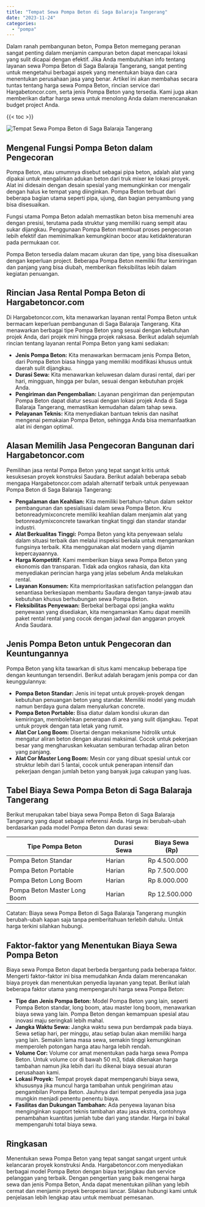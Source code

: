 ```yaml
---
title: "Tempat Sewa Pompa Beton di Saga Balaraja Tangerang"
date: "2023-11-24"
categories: 
  - "pompa"
---
```




Dalam ranah pembangunan beton, Pompa Beton memegang peranan sangat penting dalam menjamin campuran beton dapat mencapai lokasi yang sulit dicapai dengan efektif. Jika Anda membutuhkan info tentang layanan sewa Pompa Beton di Saga Balaraja Tangerang, sangat penting untuk mengetahui berbagai aspek yang menentukan biaya dan cara menentukan perusahaan jasa yang benar. Artikel ini akan membahas secara tuntas tentang harga sewa Pompa Beton, rincian service dari Hargabetoncor.com, serta jenis Pompa Beton yang tersedia. Kami juga akan memberikan daftar harga sewa untuk menolong Anda dalam merencanakan budget project Anda.

{{< toc >}}

![Tempat Sewa Pompa Beton di Saga Balaraja Tangerang](https://hargareadymixid.github.io/pompa/concrete-pump%20(9).png)

## Mengenal Fungsi Pompa Beton dalam Pengecoran

Pompa Beton, atau umumnya disebut sebagai pipa beton, adalah alat yang dipakai untuk mengalirkan adukan beton dari truk mixer ke lokasi proyek. Alat ini didesain dengan desain spesial yang memungkinkan cor mengalir dengan halus ke tempat yang diinginkan. Pompa Beton terbuat dari beberapa bagian utama seperti pipa, ujung, dan bagian penyambung yang bisa disesuaikan.

Fungsi utama Pompa Beton adalah memastikan beton bisa memenuhi area dengan presisi, terutama pada struktur yang memiliki ruang sempit atau sukar dijangkau. Penggunaan Pompa Beton membuat proses pengecoran lebih efektif dan meminimalkan kemungkinan bocor atau ketidakteraturan pada permukaan cor.

Pompa Beton tersedia dalam macam ukuran dan tipe, yang bisa disesuaikan dengan keperluan project. Beberapa Pompa Beton memiliki fitur kemiringan dan panjang yang bisa diubah, memberikan fleksibilitas lebih dalam kegiatan penuangan.

## Rincian Jasa Rental Pompa Beton di Hargabetoncor.com

Di Hargabetoncor.com, kita menawarkan layanan rental Pompa Beton untuk bermacam keperluan pembangunan di Saga Balaraja Tangerang. Kita menawarkan berbagai tipe Pompa Beton yang sesuai dengan kebutuhan projek Anda, dari projek mini hingga projek raksasa. Berikut adalah sejumlah rincian tentang layanan rental Pompa Beton yang kami sediakan:

- **Jenis Pompa Beton:** Kita menawarkan bermacam jenis Pompa Beton, dari Pompa Beton biasa hingga yang memiliki modifikasi khusus untuk daerah sulit dijangkau.
- **Durasi Sewa:** Kita menawarkan keluwesan dalam durasi rental, dari per hari, mingguan, hingga per bulan, sesuai dengan kebutuhan projek Anda.
- **Pengiriman dan Pengembalian:** Layanan pengiriman dan penjemputan Pompa Beton dapat diatur sesuai dengan lokasi projek Anda di Saga Balaraja Tangerang, memastikan kemudahan dalam tahap sewa.
- **Pelayanan Teknis:** Kita menyediakan bantuan teknis dan nasihat mengenai pemakaian Pompa Beton, sehingga Anda bisa memanfaatkan alat ini dengan optimal.

## Alasan Memilih Jasa Pengecoran Bangunan dari Hargabetoncor.com

Pemilihan jasa rental Pompa Beton yang tepat sangat kritis untuk kesuksesan proyek konstruksi Saudara. Berikut adalah beberapa sebab mengapa Hargabetoncor.com adalah alternatif terbaik untuk penyewaan Pompa Beton di Saga Balaraja Tangerang:

- **Pengalaman dan Keahlian:** Kita memiliki bertahun-tahun dalam sektor pembangunan dan spesialisasi dalam sewa Pompa Beton. Kru betonreadymixconcrete memiliki keahlian dalam menjamin alat yang betonreadymixconcrete tawarkan tingkat tinggi dan standar standar industri.
- **Alat Berkualitas Tinggi:** Pompa Beton yang kita penyewaan selalu dalam situasi terbaik dan melalui inspeksi berkala untuk mengamankan fungsinya terbaik. Kita menggunakan alat modern yang dijamin kepercayaannya.
- **Harga Kompetitif:** Kami memberikan biaya sewa Pompa Beton yang ekonomis dan transparan. Tidak ada ongkos rahasia, dan kita menyediakan perincian harga yang jelas sebelum Anda melakukan rental.
- **Layanan Konsumen:** Kita memprioritaskan satisfaction pelanggan dan senantiasa berkesiapan membantu Saudara dengan tanya-jawab atau kebutuhan khusus berhubungan sewa Pompa Beton.
- **Fleksibilitas Penyewaan:** Berbekal berbagai opsi jangka waktu penyewaan yang disediakan, kita mengamankan Kamu dapat memilih paket rental rental yang cocok dengan jadwal dan anggaran proyek Anda Saudara.

## Jenis Pompa Beton untuk Pengecoran dan Keuntungannya

Pompa Beton yang kita tawarkan di situs kami mencakup beberapa tipe dengan keuntungan tersendiri. Berikut adalah beragam jenis pompa cor dan keunggulannya:

- **Pompa Beton Standar:** Jenis ini tepat untuk proyek-proyek dengan kebutuhan penuangan beton yang standar. Memiliki model yang mudah namun berdaya guna dalam menyalurkan concrete.
- **Pompa Beton Portable:** Bisa diatur dalam kondisi ukuran dan kemiringan, membolehkan penerapan di area yang sulit dijangkau. Tepat untuk proyek dengan tata letak yang rumit.
- **Alat Cor Long Boom:** Disertai dengan mekanisme hidrolik untuk mengatur aliran beton dengan akurasi maksimal. Cocok untuk pekerjaan besar yang mengharuskan kekuatan semburan terhadap aliran beton yang panjang.
- **Alat Cor Master Long Boom:** Mesin cor yang dibuat spesial untuk cor struktur lebih dari 5 lantai, cocok untuk penerapan intensif dan pekerjaan dengan jumlah beton yang banyak juga cakupan yang luas.

## Tabel Biaya Sewa Pompa Beton di Saga Balaraja Tangerang

Berikut merupakan tabel biaya sewa Pompa Beton di Saga Balaraja Tangerang yang dapat sebagai referensi Anda. Harga ini berubah-ubah berdasarkan pada model Pompa Beton dan durasi sewa:

| Tipe Pompa Beton | Durasi Sewa | Biaya Sewa (Rp) |
| --- | --- | --- |
| Pompa Beton Standar | Harian | Rp 4.500.000 |
| Pompa Beton Portable | Harian | Rp 7.500.000 |
| Pompa Beton Long Boom | Harian | Rp 8.000.000 |
| Pompa Beton Master Long Boom | Harian | Rp 12.500.000 |

Catatan: Biaya sewa Pompa Beton di Saga Balaraja Tangerang mungkin berubah-ubah kapan saja tanpa pemberitahuan terlebih dahulu. Untuk harga terkini silahkan hubungi.

## Faktor-faktor yang Menentukan Biaya Sewa Pompa Beton

Biaya sewa Pompa Beton dapat berbeda bergantung pada beberapa faktor. Mengerti faktor-faktor ini bisa memudahkan Anda dalam merencanakan biaya proyek dan menentukan penyedia layanan yang tepat. Berikut ialah beberapa faktor utama yang mempengaruhi harga sewa Pompa Beton:

- **Tipe dan Jenis Pompa Beton:** Model Pompa Beton yang lain, seperti Pompa Beton standar, long boom, atau master long boom, menawarkan biaya sewa yang lain. Pompa Beton dengan kemampuan spesial atau inovasi maju seringkali lebih mahal.
- **Jangka Waktu Sewa:** Jangka waktu sewa pun berdampak pada biaya. Sewa setiap hari, per minggu, atau setiap bulan akan memiliki harga yang lain. Semakin lama masa sewa, semakin tinggi kemungkinan memperoleh potongan harga atau harga lebih rendah.
- **Volume Cor:** Volume cor amat menentukan pada harga sewa Pompa Beton. Untuk volume cor di bawah 50 m3, tidak dikenakan harga tambahan namun jika lebih dari itu dikenai biaya sesuai aturan perusahaan kami.
- **Lokasi Proyek:** Tempat proyek dapat mempengaruhi biaya sewa, khususnya jika muncul harga tambahan untuk pengiriman atau pengambilan Pompa Beton. Jauhnya dari tempat penyedia jasa juga mungkin menjadi penentu penentu biaya.
- **Fasilitas dan Dukungan Tambahan:** Ada penyewa layanan bisa menginginkan support teknis tambahan atau jasa ekstra, contohnya penambahan kuantitas jumlah tube dari yang standar. Harga ini bakal mempengaruhi total biaya sewa.

## Ringkasan

Menentukan sewa Pompa Beton yang tepat sangat sangat urgent untuk kelancaran proyek konstruksi Anda. Hargabetoncor.com menyediakan berbagai model Pompa Beton dengan biaya terjangkau dan service pelanggan yang terbaik. Dengan pengertian yang baik mengenai harga sewa dan jenis Pompa Beton, Anda dapat menentukan pilihan yang lebih cermat dan menjamin proyek beroperasi lancar. Silakan hubungi kami untuk penjelasan lebih lengkap atau untuk membuat pemesanan.
